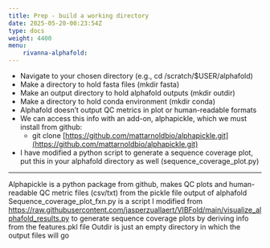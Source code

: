 ```yaml
---
title: Prep - build a working directory
date: 2025-05-20-00:23:54Z
type: docs 
weight: 4400
menu: 
    rivanna-alphafold:
---
```



* Navigate to your chosen directory (e.g., cd /scratch/$USER/alphafold)
* Make a directory to hold fasta files (mkdir fasta)
* Make an output directory to hold alphafold outputs (mkdir outdir)
* Make a directory to hold conda environment (mkdir conda)
* Alphafold doesn’t output QC metrics in plot or human-readable formats
* We can access this info with an add-on, alphapickle, which we must install from github:
    * git clone [https://github.com/mattarnoldbio/alphapickle.git](https://github.com/mattarnoldbio/alphapickle.git)
* I have modified a python script to generate a sequence coverage plot, put this in your alphafold directory as well (sequence_coverage_plot.py)
---


Alphapickle is a python package from github, makes QC plots and human-readable QC metric files (csv/txt) from the pickle file output of alphafold
Sequence_coverage_plot_fxn.py is a script I modified from https://raw.githubusercontent.com/jasperzuallaert/VIBFold/main/visualize_alphafold_results.py to generate sequence coverage plots by deriving info from the features.pkl file
Outdir is just an empty directory in which the output files will go 



